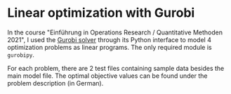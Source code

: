 # Linear optimization with Gurobi

In the course "Einführung in Operations Research / Quantitative Methoden 2021", I used the [Gurobi solver](https://www.gurobi.com/) through its Python interface to model 4 optimization problems as linear programs.
The only required module is `gurobipy`.

For each problem, there are 2 test files containing sample data besides the main model file.
The optimal objective values can be found under the problem description (in German).
